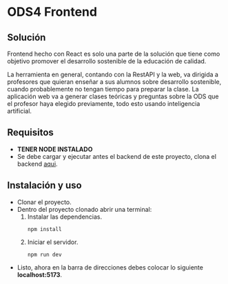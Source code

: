 # ODS4 Frontend
## Solución
Frontend hecho con React es solo una parte de la solución que tiene como objetivo promover el desarrollo sostenible de la educación de calidad.

La herramienta en general, contando con la RestAPI y la web, va dirigida a profesores que quieran enseñar a sus alumnos sobre desarrollo sostenible, cuando probablemente no tengan tiempo para preparar la clase. La aplicación web va a generar clases teóricas y preguntas sobre la ODS que el profesor haya elegido previamente, todo esto usando inteligencia artificial.

## Requisitos
- **TENER NODE INSTALADO**
- Se debe cargar y ejecutar antes el backend de este proyecto, clona el backend [aqui](https://github.com/m4ujo/ods4-backend).

## Instalación y uso
- Clonar el proyecto.
- Dentro del proyecto clonado abrir una terminal:
    1. Instalar las dependencias.
        ```bash:
        npm install
        ```
    2. Iniciar el servidor.
        ```bash:
        npm run dev
        ```
- Listo, ahora en la barra de direcciones debes colocar lo siguiente **localhost:5173**.